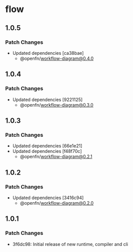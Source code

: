 # flow

## 1.0.5

### Patch Changes

- Updated dependencies [ca38bae]
  - @openfn/workflow-diagram@0.4.0

## 1.0.4

### Patch Changes

- Updated dependencies [9221125]
  - @openfn/workflow-diagram@0.3.0

## 1.0.3

### Patch Changes

- Updated dependencies [66e1e21]
- Updated dependencies [f48f70c]
  - @openfn/workflow-diagram@0.2.1

## 1.0.2

### Patch Changes

- Updated dependencies [3416c94]
  - @openfn/workflow-diagram@0.2.0

## 1.0.1

### Patch Changes

- 3f6dc98: Initial release of new runtime, compiler and cli
